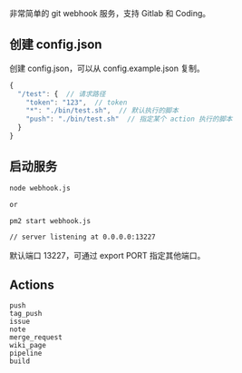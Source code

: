 非常简单的 git webhook 服务，支持 Gitlab 和 Coding。

## 创建 config.json

创建 config.json，可以从 config.example.json 复制。

```js
{
  "/test": {  // 请求路径
    "token": "123",  // token
    "*": "./bin/test.sh",  // 默认执行的脚本
    "push": "./bin/test.sh"  // 指定某个 action 执行的脚本
  }
}
```

## 启动服务

```bash
node webhook.js

or

pm2 start webhook.js

// server listening at 0.0.0.0:13227
```

默认端口 13227，可通过 export PORT 指定其他端口。

## Actions

```
push
tag_push
issue
note
merge_request
wiki_page
pipeline
build
```
